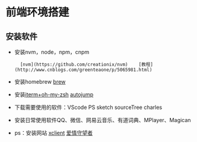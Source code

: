 # 前端环境搭建

## 安装软件

* 安装nvm，node，npm，cnpm

        [nvm](https://github.com/creationix/nvm)    [教程](http://www.cnblogs.com/greenteaone/p/5065981.html)

* 安装homebrew    [brew](https://brew.sh/)

* 安装[iterm+oh-my-zsh](#)    [autojump](http://www.barretlee.com/blog/2015/03/30/autojump-in-mac/)
* 下载需要使用的软件：VScode    PS    sketch    sourceTree    charles
* 安装日常使用软件QQ、微信、网易云音乐、有道词典、MPlayer、Magican
* ps：安装网站    [xclient](http://xclient.info/?_=cc9be0cb8eeba839d501c5ef633dc1d5)    [爱情守望者](https://www.waitsun.com/)



